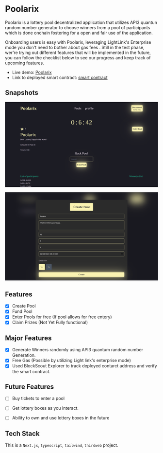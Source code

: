 # Poolarix

Poolarix is a lottery pool decentralized application that utilizes API3 quantun random number generator to choose winners from a pool of participants which is done onchain fostering for a open and fair use of the application.

Onboarding users is easy with Poolarix, leveraging LightLink's Enterprise mode you don't need to bother about gas fees .
Still in the test phase, wer're trying out different features that will be implemented in the future, you can follow the checklist below to see our progress and keep track of upcoming features.


- Live demo: [Poolarix](https://poolarix.vercel.app/)
- Link to deployed smart contract: [smart contract](https://pegasus.lightlink.io/address/0xc29c64bb7Ea3D5F9190a46f06CAC8f236fc4399F)

## Snapshots
![Count Down](./assets//countDown.png "Count Down")

![Create Pool](./assets//create-pool.png "Create Pool")

## Features

- [x] Create Pool
- [x] Fund Pool
- [x] Enter Pools for free (If pool allows for free entery)
- [x] Claim Prizes (Not Yet Fully functional)

## Major Features

- [x] Generate Winners randomly using API3 quantum random number Generation.
- [x] Free Gas (Possible by utilizing Light link's enterprise mode)
- [x] Used BlockScout Explorer to track deployed contarct address and verify the smart contract.

## Future Features
- [ ] Buy tickets to enter a pool
- [ ] Get lottery boxes as you interact.
- [ ] Ability to own and use lottery boxes in the future


## Tech Stack
This is a `Next.js`, `typescript`, `tailwind`, `thirdweb` project.


